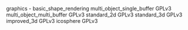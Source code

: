 graphics
    - basic_shape_rendering
        multi_object_single_buffer GPLv3
        multi_object_multi_buffer GPLv3
        standard_2d GPLv3
        standard_3d GPLv3
        improved_3d GPLv3
        icosphere GPLv3
